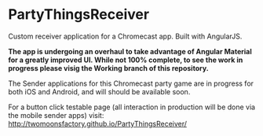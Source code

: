 # PartyThingsReceiver
Custom receiver application for a Chromecast app.  Built with AngularJS.

<b>The app is undergoing an overhaul to take advantage of Angular Material for a greatly improved UI.  While not 100% complete, to see the work in progress please visig the Working branch of this repository.</b>

The Sender applications for this Chromecast party game are in progress for both iOS and Android, and will should be available soon.

For a button click testable page (all interaction in production will be done via the mobile sender apps) visit: http://twomoonsfactory.github.io/PartyThingsReceiver/
